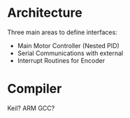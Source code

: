 # Architecture

Three main areas to define interfaces:

* Main Motor Controller (Nested PID)
* Serial Communications with external
* Interrupt Routines for Encoder

# Compiler

Keil? ARM GCC?
